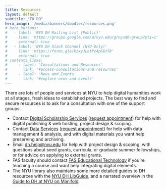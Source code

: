 ```yaml
---
title: Resources
layout: default
subtitle: "TO DO"
hero_image: '/media/banners/doodles/resources.png'
# hero_buttons:
#   - label: 'NYU DH Mailing List (Public)'
#     link: 'https://groups.google.com/a/nyu.edu/g/nyudh-group?pli=1'
#     external: true
#   - label: 'NYU DH Slack Channel (NYU Only)'
#     link: 'https://forms.gle/kzxyJLetPz4pGGY78'
#     external: true
# contents_links:
#     - label: 'Consultations and Resources'
#       link: '#access-consultations-and-resources'
#     - label: 'News and Events'
#       link: '#explore-news-and-events'
---
```


There are lots of people and services at NYU to help digital humanities work at all stages, fresh ideas to established projects. The best way to find and secure resources is to ask for a consultation with one of the support groups.

- Contact [Digital Scholarship Services](https://library.nyu.edu/departments/digital-scholarship-services/) ([request appointment](https://nyu.qualtrics.com/jfe/form/SV_2srvrbNYpL05GW9)) for help with digital publishing & web hosting, project design & scoping.
- Contact [Data Services](https://guides.nyu.edu/dataservices) ([request appointment](https://guides.nyu.edu/appointment)) for help with data management & analysis, and with digital materials you want help preserving and archiving.
- Email [dh.help@nyu.edu](mailto:dh.help@nyu.edu) for help with project design & scoping, with questions about seed grants, curricula, or graduate summer fellowships, or for advice on applying to external grants.
- FAS faculty should contact [FAS Educational Technology](https://wp.nyu.edu/fas-edtech/) if you’re teaching a course and want help integrating digital elements.
- The NYU library also maintains some more detailed guides to DH resources with the [NYU DH LibGuide](https://guides.nyu.edu/digital-humanities), and a narrated overview in the [Guide to DH at NYU on Manifold](https://nyu.manifoldapp.org/projects/nyu-dh).


